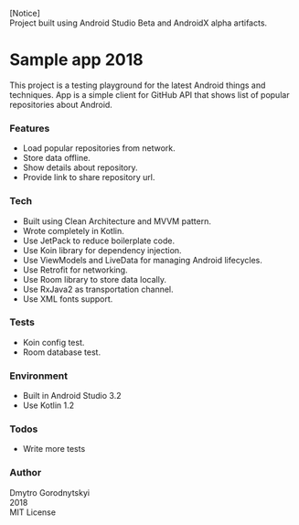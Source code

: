[Notice]<br/>
Project built using Android Studio Beta and AndroidX alpha artifacts.


# Sample app 2018

This project is a testing playground for the latest Android things and techniques.
App is a simple client for GitHub API that shows list of popular repositories about Android.

### Features
  - Load popular repositories from network.
  - Store data offline.
  - Show details about repository.
  - Provide link to share repository url.

### Tech
  - Built using Clean Architecture and MVVM pattern.
  - Wrote completely in Kotlin.
  - Use JetPack to reduce boilerplate code.
  - Use Koin library for dependency injection.
  - Use ViewModels and LiveData for managing Android lifecycles.
  - Use Retrofit for networking.
  - Use Room library to store data locally.
  - Use RxJava2 as transportation channel.
  - Use XML fonts support.

### Tests
  - Koin config test.
  - Room database test.

### Environment
  - Built in Android Studio 3.2
  - Use Kotlin 1.2

### Todos
 - Write more tests

### Author
Dmytro Gorodnytskyi<br/>
2018<br/>
MIT License

